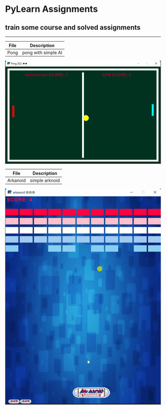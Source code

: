 # PyLearn Assignments
## train some course and solved assignments

---
| File      | Description |
| ----------- | ----------- |
|Pong|pong with simple AI|
![concentric](/16/pong/pong.png)

| File      | Description |
| ----------- | ----------- |
|Arkanoid|simple arknoid|
![concentric](/16/arkanoid/arkanoid_game.png)